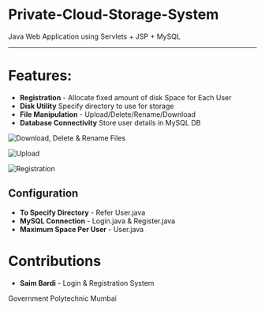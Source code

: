 # Private-Cloud-Storage-System
Java Web Application using Servlets + JSP + MySQL 

***

# Features:
* **Registration** - Allocate fixed amount of disk Space for Each User
* **Disk Utility** Specify directory to use for storage
* **File Manipulation** - Upload/Delete/Rename/Download
* **Database Connectivity** Store user details in MySQL DB


![Download, Delete & Rename Files](https://github.com/shreyasjadhav4/Private-Cloud-Storage-System/blob/main/Screenshot%20from%202021-01-28%2009-41-42.png?raw=true)

![Upload](https://github.com/shreyasjadhav4/Private-Cloud-Storage-System/blob/main/Screenshot%20from%202021-01-28%2009-41-14.png?raw=true)

![Registration](https://github.com/shreyasjadhav4/Private-Cloud-Storage-System/blob/main/Screenshot%20from%202021-01-28%2009-42-06.png?raw=true)



## Configuration
* **To Specify Directory** - Refer User.java  
* **MySQL Connection** - Login.java & Register.java
* **Maximum Space Per User** - User.java

# Contributions
* **Saim Bardi** - Login & Registration System

Government Polytechnic Mumbai
